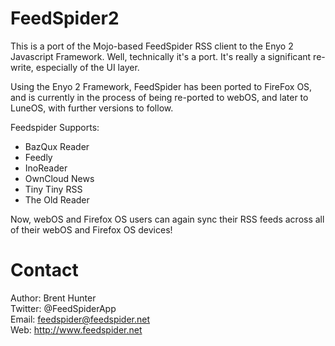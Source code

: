 FeedSpider2
===========

This is a port of the Mojo-based FeedSpider RSS client to the Enyo 2 Javascript Framework. Well, technically it's a port. It's really a significant re-write, especially of the UI layer.

Using the Enyo 2 Framework, FeedSpider has been ported to FireFox OS, and is currently in the process of being re-ported to webOS, and later to LuneOS, with further versions to follow.

Feedspider Supports:

* BazQux Reader
* Feedly
* InoReader
* OwnCloud News
* Tiny Tiny RSS
* The Old Reader

Now, webOS and Firefox OS users can again sync their RSS feeds across all of their webOS and Firefox OS devices!

Contact
=======

Author: Brent Hunter  
Twitter: @FeedSpiderApp  
Email: feedspider@feedspider.net  
Web: http://www.feedspider.net  
